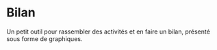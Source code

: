 # Bilan

Un petit outil pour rassembler des activités et en faire un bilan, présenté sous forme de graphiques.


